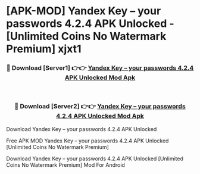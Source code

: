 # [APK-MOD] Yandex Key – your passwords 4.2.4 APK Unlocked - [Unlimited Coins No Watermark Premium] xjxt1



<div align="center">
<h3>🔴 Download [Server1] 👉👉 <a href="https://momento.my/?title=Yandex_Key_–_your_passwords_4.2.4_APK_Unlocked">Yandex Key – your passwords 4.2.4 APK Unlocked Mod Apk</a></h3><br>

<h3>🔴 Download [Server2] 👉👉 <a href="https://momento.my/?title=Yandex_Key_–_your_passwords_4.2.4_APK_Unlocked">Yandex Key – your passwords 4.2.4 APK Unlocked Mod Apk</a></h3>
</div>



Download Yandex Key – your passwords 4.2.4 APK Unlocked 

Free APK MOD Yandex Key – your passwords 4.2.4 APK Unlocked [Unlimited Coins No Watermark Premium]

Download Yandex Key – your passwords 4.2.4 APK Unlocked [Unlimited Coins No Watermark Premium] Mod For Android
